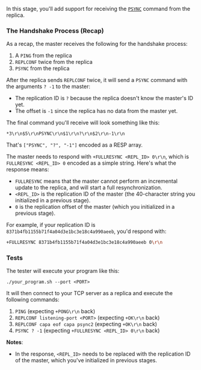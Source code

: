 In this stage, you'll add support for receiving the [`PSYNC`](https://redis.io/commands/psync/) command from the replica.

### The Handshake Process (Recap)

As a recap, the master receives the following for the handshake process:

1. A `PING` from the replica
2. `REPLCONF` twice from the replica
3. `PSYNC` from the replica

After the replica sends `REPLCONF` twice, it will send a `PSYNC` command with the arguments `? -1` to the master:

- The replication ID is `?` because the replica doesn't know the master's ID yet.
- The offset is `-1` since the replica has no data from the master yet.

The final command you'll receive will look something like this:

```
*3\r\n$5\r\nPSYNC\r\n$1\r\n?\r\n$2\r\n-1\r\n
```

That's `["PSYNC", "?", "-1"]` encoded as a RESP array.

The master needs to respond with `+FULLRESYNC <REPL_ID> 0\r\n`, which is `FULLRESYNC <REPL_ID> 0` encoded as a simple string. Here's what the response means:

- `FULLRESYNC` means that the master cannot perform an incremental update to the replica, and will start a full resynchronization.
- `<REPL_ID>` is the replication ID of the master (the 40-character string you initialized in a previous stage).
- `0` is the replication offset of the master (which you initialized in a previous stage).

For example, if your replication ID is `8371b4fb1155b71f4a04d3e1bc3e18c4a990aeeb`, you'd respond with:
```bash
+FULLRESYNC 8371b4fb1155b71f4a04d3e1bc3e18c4a990aeeb 0\r\n
```

### Tests

The tester will execute your program like this:

```
./your_program.sh --port <PORT>
```

It will then connect to your TCP server as a replica and execute the following commands:

1. `PING` (expecting `+PONG\r\n` back)
2. `REPLCONF listening-port <PORT>` (expecting `+OK\r\n` back)
3. `REPLCONF capa eof capa psync2` (expecting `+OK\r\n` back)
4. `PSYNC ? -1` (expecting `+FULLRESYNC <REPL_ID> 0\r\n` back)

**Notes**:

- In the response, `<REPL_ID>` needs to be replaced with the replication ID of the master, which you've initialized in previous stages.
